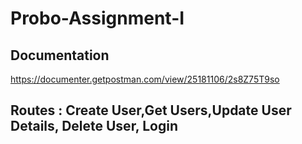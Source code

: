 # Probo-Assignment-I

## Documentation
https://documenter.getpostman.com/view/25181106/2s8Z75T9so

## Routes : Create User,Get Users,Update User Details, Delete User, Login

